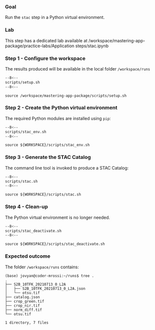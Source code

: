 ### Goal

Run the `stac` step in a Python virtual environment.

### Lab

This step has a dedicated lab available at /workspace/mastering-app-package/practice-labs/Application steps/stac.ipynb

### Step 1 - Configure the workspace

The results produced will be available in the local folder `/workspace/runs`

```bash linenums="1" hl_lines="2-4" title="terminal"
--8<--
scripts/setup.sh
--8<--
```

```
source /workspace/mastering-app-package/scripts/setup.sh
```

### Step 2 - Create the Python virtual environment

The required Python modules are installed using `pip`:

```bash linenums="1" hl_lines="3" title="terminal"
--8<--
scripts/stac_env.sh
--8<--
```

```
source ${WORKSPACE}/scripts/stac_env.sh
```

### Step 3 - Generate the STAC Catalog

The command line tool is invoked to produce a STAC Catalog:

```bash linenums="1" hl_lines="7-9"  title="terminal"
--8<--
scripts/stac.sh
--8<--
```

```
source ${WORKSPACE}/scripts/stac.sh
```

### Step 4 - Clean-up

The Python virtual environment is no longer needed.

```bash linenums="1" title="terminal"
--8<--
scripts/stac_deactivate.sh
--8<--
```

```
source ${WORKSPACE}/scripts/stac_deactivate.sh
```

### Expected outcome

The folder `/workspace/runs` contains: 

```
(base) jovyan@coder-mrossi:~/runs$ tree .
.
├── S2B_10TFK_20210713_0_L2A
│   ├── S2B_10TFK_20210713_0_L2A.json
│   └── otsu.tif
├── catalog.json
├── crop_green.tif
├── crop_nir.tif
├── norm_diff.tif
└── otsu.tif

1 directory, 7 files
```